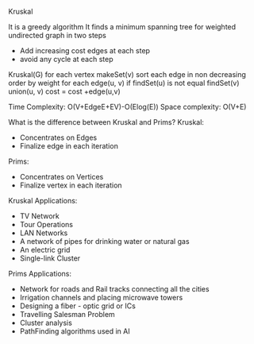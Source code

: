 Kruskal 

It is a greedy algorithm
It finds a minimum spanning tree for weighted undirected graph in two steps
- Add increasing cost edges at each step
- avoid any cycle at each step

Kruskal(G)
for each vertex
   makeSet(v)
sort each edge in non decreasing order by weight
for each edge(u, v)
    if findSet(u) is not equal findSet(v)
     union(u, v)
cost = cost +edge(u,v)

Time Complexity: O(V+EdgeE+EV)-O(Elog(E))
Space complexity: O(V+E)


What is the difference between Kruskal and Prims?
Kruskal: 
- Concentrates on Edges
- Finalize edge in each iteration

Prims:
- Concentrates on Vertices
- Finalize vertex in each iteration

Kruskal Applications:
- TV Network
- Tour Operations
- LAN Networks
- A network of pipes for drinking water or natural gas
- An electric grid
- Single-link Cluster

Prims Applications:
- Network for roads and Rail tracks connecting all the cities
- Irrigation channels and placing microwave towers
- Designing a fiber - optic grid or ICs
- Travelling Salesman Problem
- Cluster analysis
- PathFinding algorithms used in AI
